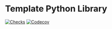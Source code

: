 # Template Python Library

[![Checks][checks-shield]][checks-url]
[![Codecov][codecov-shield]][codecov-url]


[codecov-shield]: https://img.shields.io/codecov/c/github/mumblepins/template-python-library

[codecov-url]: https://app.codecov.io/gh/mumblepins/template-python-library

[checks-shield]: https://img.shields.io/github/workflow/status/mumblepins/template-python-library/Python%20Publish?style=flat-square

[checks-url]: https://github.com/mumblepins/template-python-library/actions/workflows/python-publish.yml
